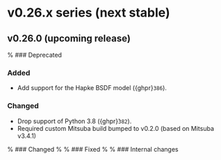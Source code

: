 # v0.26.x series (next stable)

## v0.26.0 (upcoming release)

% ### Deprecated

### Added

* Add support for the Hapke BSDF model ({ghpr}`386`).

### Changed

* Drop support of Python 3.8 ({ghpr}̀`382`).
* Required custom Mitsuba build bumped to v0.2.0 (based on Mitsuba v3.4.1)

% ### Changed
%
% ### Fixed
%
% ### Internal changes
